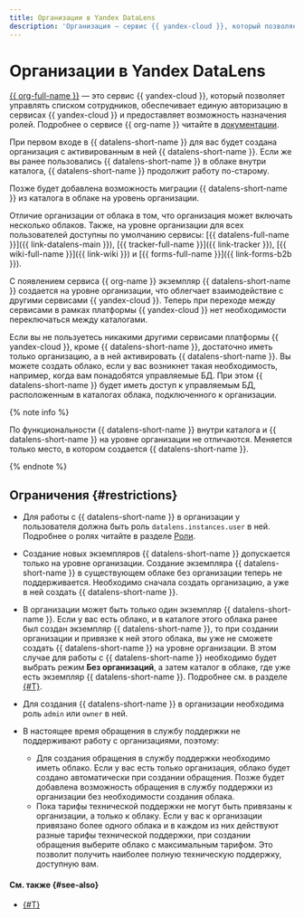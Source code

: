 ```yaml
---
title: Организации в Yandex DataLens
description: 'Организация — сервис {{ yandex-cloud }}, который позволяет управлять списком сотрудников, обеспечивает единую авторизацию в сервисах Yandex Cloud и предоставляет возможность назначения ролей. Теперь Yandex DataLens создается на уровне организации, что облегчает взаимодействие с другими сервисами Yandex Cloud.'
---
```


# Организации в Yandex DataLens

[{{ org-full-name }}](https://cloud.yandex.ru/services/organization) — это сервис {{ yandex-cloud }}, который позволяет управлять списком сотрудников, обеспечивает единую авторизацию в сервисах {{ yandex-cloud }} и предоставляет возможность назначения ролей. Подробнее о сервисе {{ org-name }} читайте в [документации](https://cloud.yandex.ru/docs/organization/).

При первом входе в {{ datalens-short-name }} для вас будет создана организация с активированным в ней {{ datalens-short-name }}. Если же вы ранее пользовались {{ datalens-short-name }} в облаке внутри каталога, {{ datalens-short-name }} продолжит работу по-старому.

Позже будет добавлена возможность миграции {{ datalens-short-name }} из каталога в облаке на уровень организации.

Отличие организации от облака в том, что организация может включать несколько облаков. Также, на уровне организации для всех пользователей доступны по умолчанию сервисы: [{{ datalens-full-name }}]({{ link-datalens-main }}), [{{ tracker-full-name }}]({{ link-tracker }}), [{{ wiki-full-name }}]({{ link-wiki }}) и [{{ forms-full-name }}]({{ link-forms-b2b }}).

С появлением сервиса {{ org-name }} экземпляр {{ datalens-short-name }} создается на уровне организации, что облегчает взаимодействие с другими сервисами {{ yandex-cloud }}. Теперь при переходе между сервисами в рамках платформы {{ yandex-cloud }} нет необходимости переключаться между каталогами.

Если вы не пользуетесь никакими другими сервисами платформы {{ yandex-cloud }}, кроме {{ datalens-short-name }}, достаточно иметь только организацию, а в ней активировать {{ datalens-short-name }}. Вы можете создать облако, если у вас возникнет такая необходимость, например, когда вам понадобятся управляемые БД. При этом {{ datalens-short-name }} будет иметь доступ к управляемым БД, расположенным в каталогах облака, подключенного к организации.

{% note info %}

По функциональности {{ datalens-short-name }} внутри каталога и {{ datalens-short-name }} на уровне организации не отличаются. Меняется только место, в котором создается {{ datalens-short-name }}.

{% endnote %}

## Ограничения {#restrictions}

* Для работы с {{ datalens-short-name }} в организации у пользователя должна быть роль `datalens.instances.user` в ней. Подробнее о ролях читайте в разделе [Роли](../../iam/concepts/access-control/roles.md).
* Создание новых экземпляров {{ datalens-short-name }} допускается только на уровне организации. Создание экземпляра {{ datalens-short-name }} в существующем облаке без организации теперь не поддерживается. Необходимо сначала создать организацию, а уже в ней создать {{ datalens-short-name }}.
* В организации может быть только один экземпляр {{ datalens-short-name }}. Если у вас есть облако, и в каталоге этого облака ранее был создан экземпляр {{ datalens-short-name }}, то при создании организации и привязке к ней этого облака, вы уже не сможете создать {{ datalens-short-name }} на уровне организации. В этом случае для работы с {{ datalens-short-name }} необходимо будет выбрать режим **Без организаций**, а затем каталог в облаке, где уже есть экземпляр {{ datalens-short-name }}. Подробнее см. в разделе [{#T}](../operations/organizations/change-organization.md).
* Для создания {{ datalens-short-name }} в организации необходима роль `admin` или `owner` в ней.
* В настоящее время обращения в службу поддержки не поддерживают работу с организациями, поэтому:

  * Для создания обращения в службу поддержки необходимо иметь облако. Если у вас есть только организация, облако будет создано автоматически при создании обращения. Позже будет добавлена возможность обращения в службу поддержки из организации без необходимости создания облака.
  * Пока тарифы технической поддержки не могут быть привязаны к организации, а только к облаку. Если у вас к организации привязано более одного облака и в каждом из них действуют разные тарифы технической поддержки, при создании обращения выберите облако с максимальным тарифом. Это позволит получить наиболее полную техническую поддержку, доступную вам.


#### См. также {#see-also}

* [{#T}](../operations/organizations/change-organization.md)